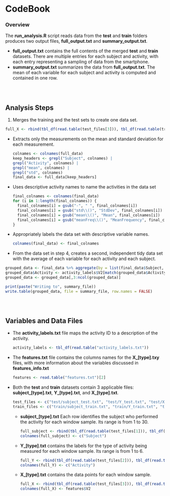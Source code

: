 # CodeBook


### Overview

The <strong>run_analysis.R</strong> script reads data from the <strong>test</strong> and <strong>train</strong> folders produces two output files, <strong>full_output.txt</strong> and <strong>summary_output.txt</strong>.

- <strong>full_output.txt</strong> contains the full contents of the merged <strong>test</strong> and <strong>train</strong> datasets. There are multiple entries for each subject and activity, with each entry representing a sampling of data from the smartphone.
- <strong>summary_output.txt</strong> summarizes the data from <strong>full_output.txt</strong>. The mean of each variable for each subject and activity is computed and contained in one row.

### <br>

## Analysis Steps

1. Merges the training and the test sets to create one data set.
````r
full_X <- rbind(tbl_df(read.table(test_files[3])), tbl_df(read.table(train_files[3])))
````

- Extracts only the measurements on the mean and standard deviation for each measurement.
  ````r
  colnames <- colnames(full_data)
  keep_headers <- grepl("Subject", colnames) |
  grepl("Activity", colnames) |
  grepl("mean", colnames) |
  grepl("std", colnames)
  final_data <- full_data[keep_headers]
  ````

- Uses descriptive activity names to name the activities in the data set
  ````r
  final_colnames <- colnames(final_data)
  for (i in 1:length(final_colnames)) {
    final_colnames[i] = gsub("-", " ", final_colnames[i])
    final_colnames[i] = gsub("std\\()", "StdDev", final_colnames[i])
    final_colnames[i] = gsub("mean\\()", "Mean", final_colnames[i])
    final_colnames[i] = gsub("meanFreq\\()", "MeanFrequency", final_colnames[i])  
  }
  ````

- Appropriately labels the data set with descriptive variable names.
  ````r
  colnames(final_data) <- final_colnames
  ````

- From the data set in step 4, creates a second, independent tidy data set with the average of each variable for each activity and each subject.
````r
grouped_data <- final_data %>% aggregate(by = list(final_data$Subject, final_data$Activity), mean)
grouped_data$Activity <- activity_labels$V2[match(grouped_data$Activity, activity_labels$V1)]
grouped_data <- grouped_data[,3:ncol(grouped_data)]
````
````r
print(paste("Writing to", summary_file))
write.table(grouped_data, file = summary_file, row.names = FALSE)
````

### <br>

## Variables and Data Files

- The <strong>activity_labels.txt</strong> file maps the activity ID to a description of the activity.
  ````r
  activity_labels <- tbl_df(read.table("activity_labels.txt"))
  ````

- The <strong>features.txt</strong> file contains the columns names for the <strong>X_[type].txy</strong> files, with more information about the variables discussed in <strong>features_info.txt</strong>
  ````r
  features <- read.table("features.txt")[2]
  ````

- Both the <strong>test</strong> and <strong>train</strong> datasets contain 3 applicable files: <strong>subject_[type].txt</strong>, <strong>Y_[type].txt</strong>, and <strong>X_[type].txt</strong>.
  ````r
  test_files <- c("test/subject_test.txt", "test/Y_test.txt", "test/X_test.txt")
  train_files <- c("train/subject_train.txt", "train/Y_train.txt", "train/X_train.txt")
  ````

  - <strong>subject_[type].txt</strong> Each row identifies the subject who performed the activity for each window sample. Its range is from 1 to 30.
    ````r
    full_subject <- rbind(tbl_df(read.table(test_files[1])), tbl_df(read.table(train_files[1])))
    colnames(full_subject) <- c("Subject")
    ````

  - <strong>Y_[type].txt</strong> contains the labels for the type of activity being measured for each window sample. Its range is from 1 to 6.
    ````r
    full_Y <- rbind(tbl_df(read.table(test_files[2])), tbl_df(read.table(train_files[2])))
    colnames(full_Y) <- c("Activity")
    ````

  - <strong>X_[type].txt</strong> contains the data points for each window sample.
    ````r
    full_X <- rbind(tbl_df(read.table(test_files[3])), tbl_df(read.table(train_files[3])))
    colnames(full_X) <- features$V2
    ````
